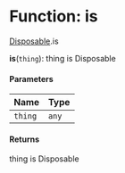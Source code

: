 # Function: is

[Disposable](/en/auto-docs/fixed-layout-editor/modules/Disposable.md).is

**is**(`thing`): thing is Disposable

#### Parameters

| Name | Type |
| :------ | :------ |
| `thing` | `any` |

#### Returns

thing is Disposable
